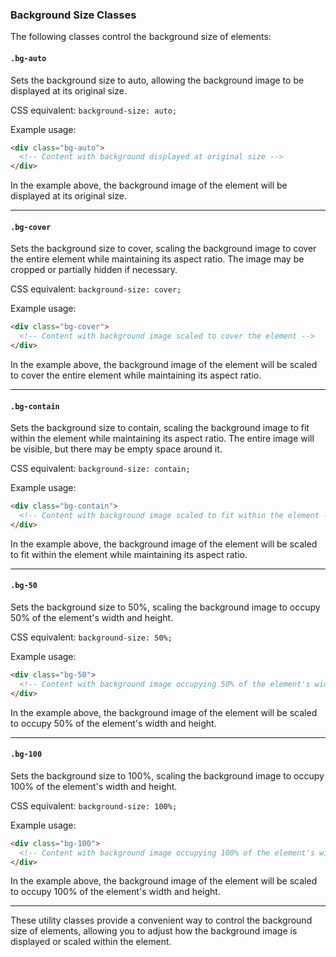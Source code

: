 ### Background Size Classes

The following classes control the background size of elements:

#### `.bg-auto`

Sets the background size to auto, allowing the background image to be displayed at its original size.

CSS equivalent: `background-size: auto;`

Example usage:
```html
<div class="bg-auto">
  <!-- Content with background displayed at original size -->
</div>
```

In the example above, the background image of the element will be displayed at its original size.

---

#### `.bg-cover`

Sets the background size to cover, scaling the background image to cover the entire element while maintaining its aspect ratio. The image may be cropped or partially hidden if necessary.

CSS equivalent: `background-size: cover;`

Example usage:
```html
<div class="bg-cover">
  <!-- Content with background image scaled to cover the element -->
</div>
```

In the example above, the background image of the element will be scaled to cover the entire element while maintaining its aspect ratio.

---

#### `.bg-contain`

Sets the background size to contain, scaling the background image to fit within the element while maintaining its aspect ratio. The entire image will be visible, but there may be empty space around it.

CSS equivalent: `background-size: contain;`

Example usage:
```html
<div class="bg-contain">
  <!-- Content with background image scaled to fit within the element -->
</div>
```

In the example above, the background image of the element will be scaled to fit within the element while maintaining its aspect ratio.

---

#### `.bg-50`

Sets the background size to 50%, scaling the background image to occupy 50% of the element's width and height.

CSS equivalent: `background-size: 50%;`

Example usage:
```html
<div class="bg-50">
  <!-- Content with background image occupying 50% of the element's width and height -->
</div>
```

In the example above, the background image of the element will be scaled to occupy 50% of the element's width and height.

---

#### `.bg-100`

Sets the background size to 100%, scaling the background image to occupy 100% of the element's width and height.

CSS equivalent: `background-size: 100%;`

Example usage:
```html
<div class="bg-100">
  <!-- Content with background image occupying 100% of the element's width and height -->
</div>
```

In the example above, the background image of the element will be scaled to occupy 100% of the element's width and height.

---

These utility classes provide a convenient way to control the background size of elements, allowing you to adjust how the background image is displayed or scaled within the element.
